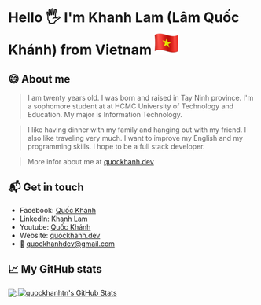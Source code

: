 # Hello &#x1F590; I'm Khanh Lam (Lâm Quốc Khánh) from Vietnam ![Vietnam flag][0]


## 😄 About me

> I am twenty years old. I was born and raised in Tay Ninh province. I'm a sophomore student at at HCMC University of Technology and Education. My major is Information Technology.

>I like having dinner with my family and hanging out with my friend. I also like traveling very much. I want to improve my English and my programming skills. I hope to be a full stack developer.

>More infor about me at [quockhanh.dev][0.4]

## 📬 Get in touch
- Facebook: [Quốc Khánh][0.1]
- LinkedIn: [Khanh Lam][0.2]
- Youtube: [Quốc Khánh][0.3]
- Website: [quockhanh.dev][0.4]
- &#x1F4E7; [quockhanhdev@gmail.com][0.5]



## &#x1f4c8; My GitHub stats

<a href="https://github.com/quockhanhtn/quockhanhtn">
  <img align="center" src="https://github-readme-stats.vercel.app/api/top-langs/?username=quockhanhtn&hide=java,html&title_color=ffffff&text_color=c9cacc&icon_color=2bbc8a&bg_color=1d1f21" />
</a>

<a href="https://github.com/quockhanhtn/quockhanhtn">
  <img align="center" src="https://github-readme-stats.vercel.app/api?username=quockhanhtn&show_icons=true&line_height=27&count_private=true&title_color=ffffff&text_color=c9cacc&icon_color=2bbc8a&bg_color=1d1f21" alt="quockhanhtn's GitHub Stats" />
</a>



[0]: https://github.com/quockhanhtn/quockhanhtn/blob/master/img/vietnam_flag.png
[0.1]: http://facebook.com/profile.php?id=100004367534716
[0.2]: https://www.linkedin.com/in/lamquockhanh
[0.3]: https://www.youtube.com/channel/UCmhjCVQCe69Z68Fc6zsifAQ
[0.4]: https://quockhanh.dev
[0.5]: mailto:quockhanhdev@gmail.com


[1.1]: https://github.com/quockhanhtn/LibraryManager
[1.2]: https://github.com/quockhanhtn/KDrawing
[1.3]: https://github.com/quockhanhtn/LibraryManagerDatabaseVersion
